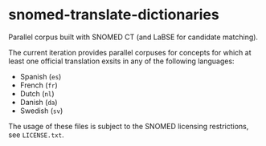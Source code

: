 # snomed-translate-dictionaries
Parallel corpus built with SNOMED CT (and LaBSE for candidate matching).

The current iteration provides parallel corpuses for concepts for which at least one official translation exsits in any of the following languages:

- Spanish (`es`)
- French (`fr`)
- Dutch (`nl`)
- Danish (`da`)
- Swedish (`sv`)

The usage of these files is subject to the SNOMED licensing restrictions, see `LICENSE.txt`.